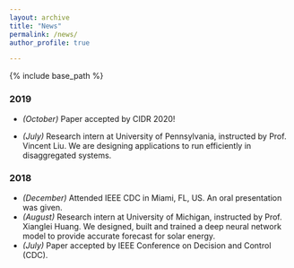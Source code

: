 ```yaml
---
layout: archive
title: "News"
permalink: /news/
author_profile: true

---
```


{% include base_path %}

### 2019

- *(October)* Paper accepted by CIDR 2020!

- *(July)* Research intern at University of Pennsylvania, instructed by Prof. Vincent Liu. We are designing applications to run efficiently in disaggregated systems.

### 2018

- *(December)* Attended IEEE CDC in Miami, FL, US. An oral presentation was given.
- *(August)* Research intern at University of Michigan, instructed by Prof. Xianglei Huang. We designed, built and trained a deep neural network model to provide accurate forecast for solar energy.
- *(July)* Paper accepted by IEEE Conference on Decision and Control (CDC).
